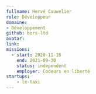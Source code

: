 ```yaml
---
fullname: Hervé Cauwelier
role: Développeur 
domaine: 
- Développement
github: bors-ltd 
avatar: 
link:
missions:
  - start: 2020-11-16
    end: 2021-09-30
    status: independent
    employer: Codeurs en liberté
startups:
    - le-taxi
---
```

